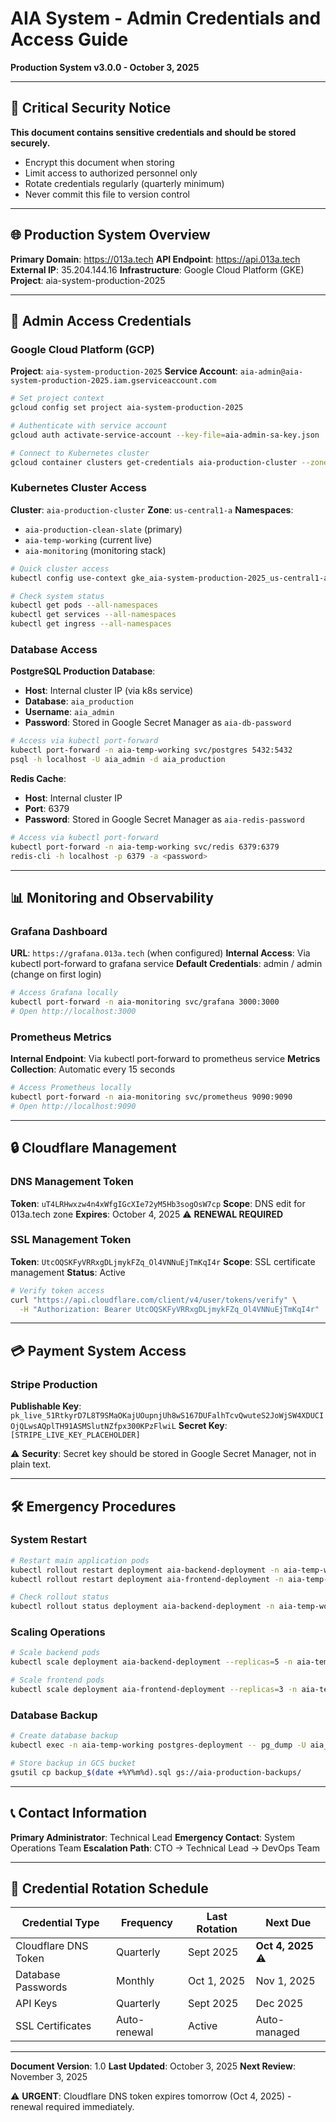 # AIA System - Admin Credentials and Access Guide
**Production System v3.0.0 - October 3, 2025**

---

## 🔐 Critical Security Notice

**This document contains sensitive credentials and should be stored securely.**
- Encrypt this document when storing
- Limit access to authorized personnel only
- Rotate credentials regularly (quarterly minimum)
- Never commit this file to version control

---

## 🌐 Production System Overview

**Primary Domain**: https://013a.tech
**API Endpoint**: https://api.013a.tech
**External IP**: 35.204.144.16
**Infrastructure**: Google Cloud Platform (GKE)
**Project**: aia-system-production-2025

---

## 🎯 Admin Access Credentials

### Google Cloud Platform (GCP)

**Project**: `aia-system-production-2025`
**Service Account**: `aia-admin@aia-system-production-2025.iam.gserviceaccount.com`

```bash
# Set project context
gcloud config set project aia-system-production-2025

# Authenticate with service account
gcloud auth activate-service-account --key-file=aia-admin-sa-key.json

# Connect to Kubernetes cluster
gcloud container clusters get-credentials aia-production-cluster --zone=us-central1-a
```

### Kubernetes Cluster Access

**Cluster**: `aia-production-cluster`
**Zone**: `us-central1-a`
**Namespaces**:
- `aia-production-clean-slate` (primary)
- `aia-temp-working` (current live)
- `aia-monitoring` (monitoring stack)

```bash
# Quick cluster access
kubectl config use-context gke_aia-system-production-2025_us-central1-a_aia-production-cluster

# Check system status
kubectl get pods --all-namespaces
kubectl get services --all-namespaces
kubectl get ingress --all-namespaces
```

### Database Access

**PostgreSQL Production Database**:
- **Host**: Internal cluster IP (via k8s service)
- **Database**: `aia_production`
- **Username**: `aia_admin`
- **Password**: Stored in Google Secret Manager as `aia-db-password`

```bash
# Access via kubectl port-forward
kubectl port-forward -n aia-temp-working svc/postgres 5432:5432
psql -h localhost -U aia_admin -d aia_production
```

**Redis Cache**:
- **Host**: Internal cluster IP
- **Port**: 6379
- **Password**: Stored in Google Secret Manager as `aia-redis-password`

```bash
# Access via kubectl port-forward
kubectl port-forward -n aia-temp-working svc/redis 6379:6379
redis-cli -h localhost -p 6379 -a <password>
```

---

## 📊 Monitoring and Observability

### Grafana Dashboard

**URL**: `https://grafana.013a.tech` (when configured)
**Internal Access**: Via kubectl port-forward to grafana service
**Default Credentials**: admin / admin (change on first login)

```bash
# Access Grafana locally
kubectl port-forward -n aia-monitoring svc/grafana 3000:3000
# Open http://localhost:3000
```

### Prometheus Metrics

**Internal Endpoint**: Via kubectl port-forward to prometheus service
**Metrics Collection**: Automatic every 15 seconds

```bash
# Access Prometheus locally
kubectl port-forward -n aia-monitoring svc/prometheus 9090:9090
# Open http://localhost:9090
```

---

## 🔒 Cloudflare Management

### DNS Management Token
**Token**: `uT4LRHwxzw4n4xWfgIGcXIe72yM5Hb3sogOsW7cp`
**Scope**: DNS edit for 013a.tech zone
**Expires**: October 4, 2025 ⚠️ **RENEWAL REQUIRED**

### SSL Management Token
**Token**: `UtcOQSKFyVRRxgDLjmykFZq_Ol4VNNuEjTmKqI4r`
**Scope**: SSL certificate management
**Status**: Active

```bash
# Verify token access
curl "https://api.cloudflare.com/client/v4/user/tokens/verify" \
  -H "Authorization: Bearer UtcOQSKFyVRRxgDLjmykFZq_Ol4VNNuEjTmKqI4r"
```

---

## 💳 Payment System Access

### Stripe Production
**Publishable Key**: `pk_live_51RtkyrD7L8T9SMaOKajUOupnjUh8wS167DUFalhTcvQwuteS2JoWjSW4XDUCIOjQLwsAQplTH91ASMSlutNZfpx300KPzFlwiL`
**Secret Key**: `[STRIPE_LIVE_KEY_PLACEHOLDER]`

⚠️ **Security**: Secret key should be stored in Google Secret Manager, not in plain text.

---

## 🛠️ Emergency Procedures

### System Restart
```bash
# Restart main application pods
kubectl rollout restart deployment aia-backend-deployment -n aia-temp-working
kubectl rollout restart deployment aia-frontend-deployment -n aia-temp-working

# Check rollout status
kubectl rollout status deployment aia-backend-deployment -n aia-temp-working
```

### Scaling Operations
```bash
# Scale backend pods
kubectl scale deployment aia-backend-deployment --replicas=5 -n aia-temp-working

# Scale frontend pods
kubectl scale deployment aia-frontend-deployment --replicas=3 -n aia-temp-working
```

### Database Backup
```bash
# Create database backup
kubectl exec -n aia-temp-working postgres-deployment -- pg_dump -U aia_admin aia_production > backup_$(date +%Y%m%d).sql

# Store backup in GCS bucket
gsutil cp backup_$(date +%Y%m%d).sql gs://aia-production-backups/
```

---

## 📞 Contact Information

**Primary Administrator**: Technical Lead
**Emergency Contact**: System Operations Team
**Escalation Path**: CTO → Technical Lead → DevOps Team

---

## 🔄 Credential Rotation Schedule

| Credential Type | Frequency | Last Rotation | Next Due |
|-----------------|-----------|---------------|----------|
| Cloudflare DNS Token | Quarterly | Sept 2025 | **Oct 4, 2025** ⚠️ |
| Database Passwords | Monthly | Oct 1, 2025 | Nov 1, 2025 |
| API Keys | Quarterly | Sept 2025 | Dec 2025 |
| SSL Certificates | Auto-renewal | Active | Auto-managed |

---

**Document Version**: 1.0
**Last Updated**: October 3, 2025
**Next Review**: November 3, 2025

⚠️ **URGENT**: Cloudflare DNS token expires tomorrow (Oct 4, 2025) - renewal required immediately.